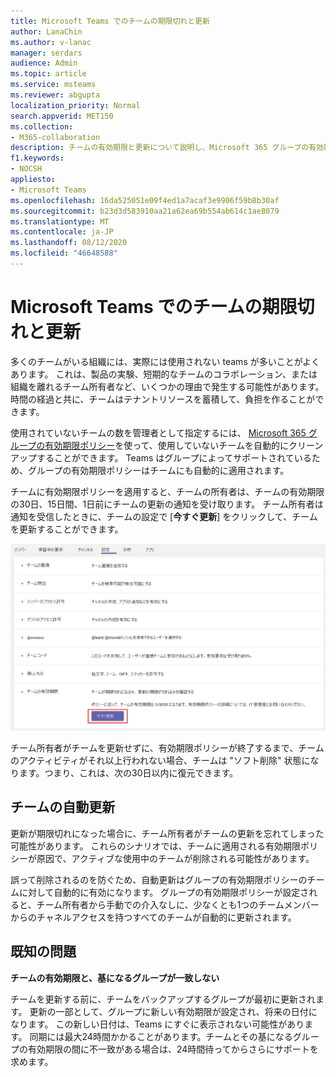 ```yaml
---
title: Microsoft Teams でのチームの期限切れと更新
author: LanaChin
ms.author: v-lanac
manager: serdars
audience: Admin
ms.topic: article
ms.service: msteams
ms.reviewer: abgupta
localization_priority: Normal
search.appverid: MET150
ms.collection:
- M365-collaboration
description: チームの有効期限と更新について説明し、Microsoft 365 グループの有効期限ポリシーを使用して、Microsoft Teams で使用されていないチームを自動的にクリーンアップする方法について説明します。
f1.keywords:
- NOCSH
appliesto:
- Microsoft Teams
ms.openlocfilehash: 16da525051e09f4ed1a7acaf3e9906f59b8b30af
ms.sourcegitcommit: b23d3d583910aa21a62ea69b554ab614c1ae8079
ms.translationtype: MT
ms.contentlocale: ja-JP
ms.lasthandoff: 08/12/2020
ms.locfileid: "46648588"
---
```

# <a name="team-expiration-and-renewal-in-microsoft-teams"></a>Microsoft Teams でのチームの期限切れと更新

多くのチームがいる組織には、実際には使用されない teams が多いことがよくあります。 これは、製品の実験、短期的なチームのコラボレーション、または組織を離れるチーム所有者など、いくつかの理由で発生する可能性があります。 時間の経過と共に、チームはテナントリソースを蓄積して、負担を作ることができます。  

使用されていないチームの数を管理者として指定するには、 [Microsoft 365 グループの有効期限ポリシー](https://docs.microsoft.com/microsoft-365/admin/create-groups/office-365-groups-expiration-policy)を使って、使用していないチームを自動的にクリーンアップすることができます。 Teams はグループによってサポートされているため、グループの有効期限ポリシーはチームにも自動的に適用されます。

チームに有効期限ポリシーを適用すると、チームの所有者は、チームの有効期限の30日、15日間、1日前にチームの更新の通知を受け取ります。 チーム所有者は通知を受信したときに、チームの設定で [**今すぐ更新**] をクリックして、チームを更新することができます。

![チーム設定でチームを更新するための [今すぐ更新] ボタンのスクリーンショット](media/team-expiration.png "チーム設定でチームを更新するための [今すぐ更新] ボタンのスクリーンショット")

チーム所有者がチームを更新せずに、有効期限ポリシーが終了するまで、チームのアクティビティがそれ以上行われない場合、チームは "ソフト削除" 状態になります。つまり、これは、次の30日以内に復元できます。

## <a name="team-auto-renewal"></a>チームの自動更新

更新が期限切れになった場合に、チーム所有者がチームの更新を忘れてしまった可能性があります。 これらのシナリオでは、チームに適用される有効期限ポリシーが原因で、アクティブな使用中のチームが削除される可能性があります。  

誤って削除されるのを防ぐため、自動更新はグループの有効期限ポリシーのチームに対して自動的に有効になります。 グループの有効期限ポリシーが設定されると、チーム所有者から手動での介入なしに、少なくとも1つのチームメンバーからのチャネルアクセスを持つすべてのチームが自動的に更新されます。

## <a name="known-issues"></a>既知の問題

**チームの有効期限と、基になるグループが一致しない**

チームを更新する前に、チームをバックアップするグループが最初に更新されます。 更新の一部として、グループに新しい有効期限が設定され、将来の日付になります。 この新しい日付は、Teams にすぐに表示されない可能性があります。 同期には最大24時間かかることがあります。チームとその基になるグループの有効期限の間に不一致がある場合は、24時間待ってからさらにサポートを求めます。
